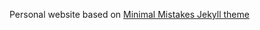Personal website based on [Minimal Mistakes Jekyll theme](https://mmistakes.github.io/minimal-mistakes/)

